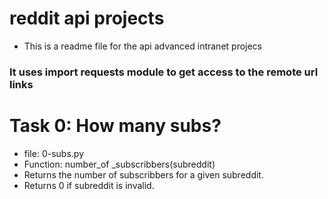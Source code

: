 # reddit api projects

- This is a readme file for the api advanced intranet projecs

### It uses import requests module to get access to the remote url links 

# Task 0: How many subs?
- file: 0-subs.py
- Function: number_of _subscribbers(subreddit)
- Returns the number of subscribbers for a given subreddit.
- Returns 0 if subreddit is invalid.
